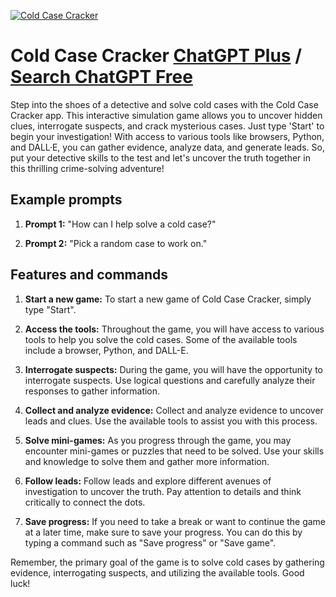 
[![Cold Case Cracker](https://files.oaiusercontent.com/file-GN5Lj0DJbmwcc5NXPYlhLb3B?se=2123-10-17T12%3A49%3A14Z&sp=r&sv=2021-08-06&sr=b&rscc=max-age%3D31536000%2C%20immutable&rscd=attachment%3B%20filename%3Dab662da9-e88e-4c6e-94ec-3ec281cfb05a.png&sig=MGVfQl2nu4Dn1IO09gnRzs5yiDleN5b4IRb3PYZ6n54%3D)](https://chat.openai.com/g/g-JMfYjTd1A-cold-case-cracker)

# Cold Case Cracker [ChatGPT Plus](https://chat.openai.com/g/g-JMfYjTd1A-cold-case-cracker) / [Search ChatGPT Free](https://gptcall.net/index.html#/?search=Cold%20Case%20Cracker)

Step into the shoes of a detective and solve cold cases with the Cold Case Cracker app. This interactive simulation game allows you to uncover hidden clues, interrogate suspects, and crack mysterious cases. Just type 'Start' to begin your investigation! With access to various tools like browsers, Python, and DALL·E, you can gather evidence, analyze data, and generate leads. So, put your detective skills to the test and let's uncover the truth together in this thrilling crime-solving adventure!

## Example prompts

1. **Prompt 1:** "How can I help solve a cold case?"

2. **Prompt 2:** "Pick a random case to work on."

## Features and commands

1. **Start a new game:** To start a new game of Cold Case Cracker, simply type "Start".

2. **Access the tools:** Throughout the game, you will have access to various tools to help you solve the cold cases. Some of the available tools include a browser, Python, and DALL-E. 

3. **Interrogate suspects:** During the game, you will have the opportunity to interrogate suspects. Use logical questions and carefully analyze their responses to gather information.

4. **Collect and analyze evidence:** Collect and analyze evidence to uncover leads and clues. Use the available tools to assist you with this process.

5. **Solve mini-games:** As you progress through the game, you may encounter mini-games or puzzles that need to be solved. Use your skills and knowledge to solve them and gather more information.

6. **Follow leads:** Follow leads and explore different avenues of investigation to uncover the truth. Pay attention to details and think critically to connect the dots.

7. **Save progress:** If you need to take a break or want to continue the game at a later time, make sure to save your progress. You can do this by typing a command such as "Save progress" or "Save game".

Remember, the primary goal of the game is to solve cold cases by gathering evidence, interrogating suspects, and utilizing the available tools. Good luck!


